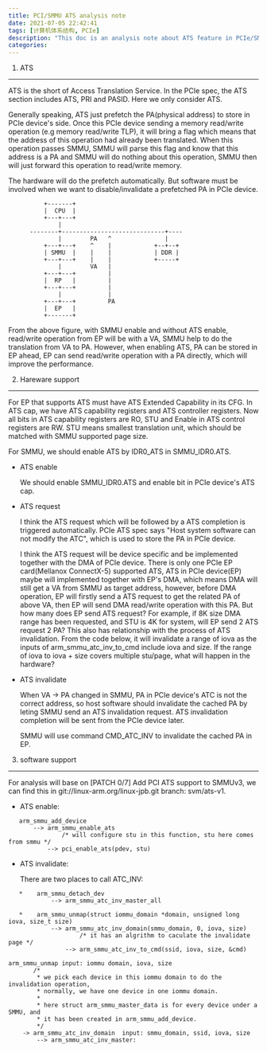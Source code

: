 ```yaml
---
title: PCI/SMMU ATS analysis note
date: 2021-07-05 22:42:41
tags: [计算机体系结构, PCIe]
description: "This doc is an analysis note about ATS feature in PCIe/SMMU"
categories:
---
```


1. ATS
------

ATS is the short of Access Translation Service. In the PCIe spec, the ATS section
includes ATS, PRI and PASID. Here we only consider ATS.

Generally speaking, ATS just prefetch the PA(physical address) to store in PCIe
device's side. Once this PCIe device sending a memory read/write operation
(e.g memory read/write TLP), it will bring a flag which means that the address
of this operation had already been translated. When this operation passes SMMU,
SMMU will parse this flag and know that this address is a PA and SMMU will do
nothing about this operation, SMMU then will just forward this operation to
read/write memory.

The hardware will do the prefetch automatically. But software must be involved
when we want to disable/invalidate a prefetched PA in PCIe device.
```
          +-------+
          |  CPU  |
          +---+---+
              |
      --------+-----------------------------+----
              |        PA   ^               |
          +---+---+    ^    |            +--+--+
          | SMMU  |    |    |            | DDR |
          +---+---+    |    |            +-----+
              |        VA   |
          +---+---+         |
          |  RP   |         |
          +---+---+         |
              |             |
          +---+---+         PA
          |  EP   |
          +-------+
```

From the above figure, with SMMU enable and without ATS enable, read/write
operation from EP will be with a VA, SMMU help to do the translation from VA to
PA. However, when enabling ATS, PA can be stored in EP ahead, EP can send
read/write operation with a PA directly, which will improve the performance.

2. Hareware support
-------------------

 For EP that supports ATS must have ATS Extended Capability in its CFG. In ATS
 cap, we have ATS capability registers and ATS controller registers. Now all
 bits in ATS capability registers are RO, STU and Enable in ATS control registers
 are RW. STU means smallest translation unit, which should be matched with SMMU
 supported page size.

 For SMMU, we should enable ATS by IDR0_ATS in SMMU_IDR0.ATS.

 - ATS enable

   We should enable SMMU_IDR0.ATS and enable bit in PCIe device's ATS cap.

 - ATS request

   I think the ATS request which will be followed by a ATS completion is triggered
   automatically. PCIe ATS spec says "Host system software can not modify the ATC",
   which is used to store the PA in PCIe device.

   I think the ATS request will be device specific and be implemented together
   with the DMA of PCIe device. There is only one PCIe EP card(Mellanox ConnectX-5)
   supported ATS, ATS in PCIe device(EP) maybe will implemented together with
   EP's DMA, which means DMA will still get a VA from SMMU as target address,
   however, before DMA operation, EP will firstly send a ATS request to get the
   related PA of above VA, then EP will send DMA read/write operation with this
   PA. But how many does EP send ATS request? For example, if 8K size DMA range
   has been requested, and STU is 4K for system, will EP send 2 ATS request 2 PA?
   This also has relationship with the process of ATS invalidation. From the code
   below, it will invalidate a range of iova as the inputs of arm_smmu_atc_inv_to_cmd
   include iova and size. If the range of iova to iova + size covers multiple
   stu/page, what will happen in the hardware?

 - ATS invalidate

   When VA -> PA changed in SMMU, PA in PCIe device's ATC is not the correct
   address, so host software should invalidate the cached PA by leting SMMU
   send an ATS invalidation request. ATS invalidation completion will be sent
   from the PCIe device later.

   SMMU will use command CMD_ATC_INV to invalidate the cached PA in EP.

3. software support
-------------------

 For analysis will base on [PATCH 0/7] Add PCI ATS support to SMMUv3, we can
 find this in git://linux-arm.org/linux-jpb.git branch: svm/ats-v1.

 - ATS enable:
```
   arm_smmu_add_device
       --> arm_smmu_enable_ats
               /* will configure stu in this function, stu here comes from smmu */
           --> pci_enable_ats(pdev, stu)
```
 - ATS invalidate:

   There are two places to call ATC_INV:
```
   *    arm_smmu_detach_dev
            --> arm_smmu_atc_inv_master_all

   *    arm_smmu_unmap(struct iommu_domain *domain, unsigned long iova, size_t size)
            --> arm_smmu_atc_inv_domain(smmu_domain, 0, iova, size)
                    /* it has an algrithm to caculate the invalidate page */
                --> arm_smmu_atc_inv_to_cmd(ssid, iova, size, &cmd)
```
```
arm_smmu_unmap input: iommu domain, iova, size
       /*
        * we pick each device in this iommu domain to do the invalidation operation,
        * normally, we have one device in one iommu domain.
        * 
        * here struct arm_smmu_master_data is for every device under a SMMU, and
        * it has been created in arm_smmu_add_device.
        */
    -> arm_smmu_atc_inv_domain  input: smmu_domain, ssid, iova, size
        --> arm_smmu_atc_inv_master: 
```
        
